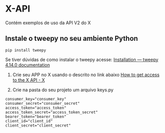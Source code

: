 
# X-API
Contém exemplos de uso da API V2 do X 

## Instale o tweepy no seu ambiente Python

```
pip install tweepy
```
Se tiver dúvidas de como instalar o tweepy acesse: 
[Installation — tweepy 4.14.0 documentation](https://docs.tweepy.org/en/stable/install.html)

1. Crie seu APP no X usando o descrito no link abaixo 
	 [How to get access to the X API - X](https://docs.x.com/x-api/getting-started/getting-access)

2. Crie na pasta do seu projeto um arquivo keys.py
```
consumer_key="consumer_key"
consumer_secret="consumer_secret"
access_token="access_token"
access_token_secret="access_token_secret"
bearer_token="bearer_token"
client_id="client_id"
client_secret="client_secret"
```
